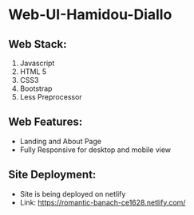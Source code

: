 # Web-UI-Hamidou-Diallo

## Web Stack:
  1. Javascript
  2. HTML 5
  3. CSS3
  4. Bootstrap
  5. Less Preprocessor
  
## Web Features: <br>
 + Landing and About Page
 + Fully Responsive for desktop and mobile view
 
## Site Deployment: <br>
 + Site is being deployed on netlify <br>
 + Link: https://romantic-banach-ce1628.netlify.com/
